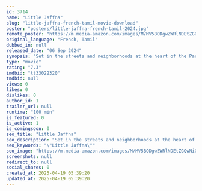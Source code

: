```yaml
---
id: 3714
name: "Little Jaffna"
slug: "little-jaffna-french-tamil-movie-download"
poster: "posters/little-jaffna-french-tamil-2024.jpg"
remote_poster: "https://m.media-amazon.com/images/M/MV5BODgwZWRlNDEtZGQwNi00ZTM4LWIwZGUtYTZjYWIwN2JiZjAzXkEyXkFqcGc@._V1_SX300.jpg"
original_language: "French, Tamil"
dubbed_in: null
released_date: "06 Sep 2024"
synopsis: "Set in the streets and neighborhoods at the heart of the Parisian Tamil community."
type: "movie"
rating: "7.3"
imdbid: "tt33022320"
tmdbid: null
views: 0
likes: 0
dislikes: 0
author_id: 1
trailer_url: null
runtime: "100 min"
is_featured: 0
is_active: 1
is_comingsoon: 0
seo_title: "Little Jaffna"
seo_description: "Set in the streets and neighborhoods at the heart of the Parisian Tamil community."
seo_keywords: "\"Little Jaffna\""
seo_image: "https://m.media-amazon.com/images/M/MV5BODgwZWRlNDEtZGQwNi00ZTM4LWIwZGUtYTZjYWIwN2JiZjAzXkEyXkFqcGc@._V1_SX300.jpg"
screenshots: null
redirect_to: null
social_shares: 0
created_at: 2025-04-19 05:39:20
updated_at: 2025-04-19 05:39:20
---
```


